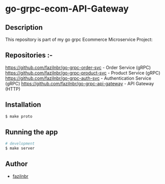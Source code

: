 # go-grpc-ecom-API-Gateway

## Description
This repository is part of my go grpc Ecommerce Microservice Project:

## Repositories :-
https://github.com/fazilnbr/go-grpc-order-svc   - Order Service (gRPC)
https://github.com/fazilnbr/go-grpc-product-svc - Product Service (gRPC)
https://github.com/fazilnbr/go-grpc-auth-svc    - Authentication Service (gRPC)
https://github.com/fazilnbr/go-grpc-api-gateway - API Gateway (HTTP)

## Installation

```bash
$ make proto
```

## Running the app

```bash
# development
$ make server
```

## Author

- [fazilnbr](https://www.linkedin.com/in/fazil-muhammed-915807190/)

